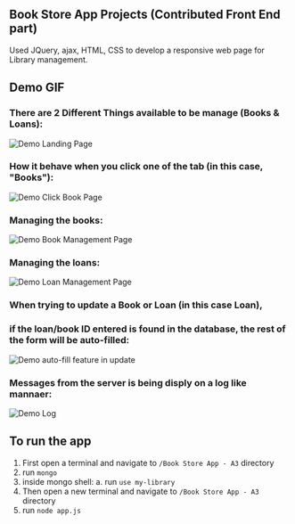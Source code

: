 
## Book Store App Projects (Contributed Front End part)
Used JQuery, ajax, HTML, CSS to develop a responsive web page for Library management.

## Demo GIF
### There are 2 Different Things available to be manage (Books & Loans): 
![Demo Landing Page](Demo_0.gif)
### How it behave when you click one of the tab (in this case, "Books"):
![Demo Click Book Page](Demo_1.gif)
### Managing the books:
![Demo Book Management Page](Demo_2.gif)
### Managing the loans:
![Demo Loan Management Page](Demo_3.gif)
### When trying to update a Book or Loan (in this case Loan), 
### if the loan/book ID entered is found in the database, the rest of the form will be auto-filled:
![Demo auto-fill feature in update](Demo_4.gif)
### Messages from the server is being disply on a log like mannaer:
![Demo Log](Demo_5.gif)

## To run the app 
1. First open a terminal and navigate to `/Book Store App - A3` directory
2. run `mongo`
3. inside mongo shell: 
    a. run `use my-library`
4. Then open a new terminal and navigate to `/Book Store App - A3` directory
5. run `node app.js`

